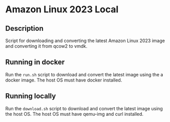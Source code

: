 # Amazon Linux 2023 Local

## Description

Script for downloading and converting the latest Amazon Linux 2023 image
and converting it from qcow2 to vmdk.

## Running in docker

Run the `run.sh` script to download and convert the latest image using
the a docker image. The host OS must have docker installed.

## Running locally

Run the `download.sh` script to download and convert the latest image
using the host OS. The host OS must have qemu-img and curl installed.
